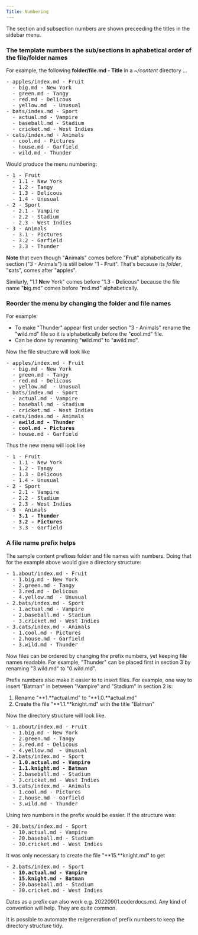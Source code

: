 ```yaml
---
Title: Numbering
---
```


The section and subsection numbers are shown preceeding the titles in the sidebar menu.

### The template numbers the sub/sections in aphabetical order of the file/folder names

For example, the following **folder/file.md - Title** in a *~/content* directory ...

<pre>
- apples/index.md - Fruit	
  - big.md - New York
  - green.md - Tangy
  - red.md - Delicous
  - yellow.md  - Unusual
- bats/index.md - Sport
  - actual.md - Vampire
  - baseball.md - Stadium
  - cricket.md - West Indies
- cats/index.md - Animals
  - cool.md - Pictures
  - house.md - Garfield
  - wild.md - Thunder
</pre>

Would produce the menu numbering:

<pre>
- 1 - Fruit	
  - 1.1 - New York
  - 1.2 - Tangy
  - 1.3 - Delicous
  - 1.4 - Unusual
- 2 - Sport
  - 2.1 - Vampire
  - 2.2 - Stadium
  - 2.3 - West Indies
- 3 - Animals
  - 3.1 - Pictures
  - 3.2 - Garfield
  - 3.3 - Thunder
</pre>

**Note** that even though "**A**nimals" comes before "**F**ruit" alphabetically its section ("3 - Animals") is still below "1 - **F**ruit". That's because its *folder*, "**c**ats", comes after "**a**pples".

Similarly, "1.1 **N**ew York" comes before "1.3 - **D**elicous" because the file name "**b**ig.md" comes before "**r**ed.md" alphabetically.

### Reorder the menu by changing the folder and file names

For example:

- To make "Thunder" appear first under section "3 - Animals" rename the "**w**ild.md" file so it is alphabetically before the "**c**ool.md" file.
- Can be done by renaming "**w**ild.md" to "**a**wild.md".

Now the file structure will look like

<pre>
- apples/index.md - Fruit	
  - big.md - New York
  - green.md - Tangy
  - red.md - Delicous
  - yellow.md  - Unusual
- bats/index.md - Sport
  - actual.md - Vampire
  - baseball.md - Stadium
  - cricket.md - West Indies
- cats/index.md - Animals
  - <b>awild.md - Thunder</b>
  - <b>cool.md - Pictures</b>
  - house.md - Garfield
</pre>

Thus the new menu will look like

<pre>
- 1 - Fruit	
  - 1.1 - New York
  - 1.2 - Tangy
  - 1.3 - Delicous
  - 1.4 - Unusual
- 2 - Sport
  - 2.1 - Vampire
  - 2.2 - Stadium
  - 2.3 - West Indies
- 3 - Animals
  - <b>3.1 - Thunder</b>
  - <b>3.2 - Pictures</b>
  - 3.3 - Garfield
</pre>

### A file name prefix helps

The sample content prefixes folder and file names with numbers. Doing that for the example above would give a directory structure:

<pre>
- 1.about/index.md - Fruit	
  - 1.big.md - New York
  - 2.green.md - Tangy
  - 3.red.md - Delicous
  - 4.yellow.md  - Unusual
- 2.bats/index.md - Sport
  - 1.actual.md - Vampire
  - 2.baseball.md - Stadium
  - 3.cricket.md - West Indies
- 3.cats/index.md - Animals
  - 1.cool.md - Pictures
  - 2.house.md - Garfield
  - 3.wild.md - Thunder
</pre>

Now files can be ordered by changing the prefix numbers, yet keeping file names readable. For example, "Thunder" can be placed first in section 3 by renaming "3.wild.md" to "0.wild.md".

Prefix numbers also make it easier to to insert files. For example, one way to insert "Batman" in between "Vampire" and "Stadium" in section 2 is:

1. Rename  "**1.**actual.md" to "**1.0.**actual.md"
2. Create the file "**1.1.**knight.md" with the title "Batman"

Now the directory structure will look like.

<pre>
- 1.about/index.md - Fruit	
  - 1.big.md - New York
  - 2.green.md - Tangy
  - 3.red.md - Delicous
  - 4.yellow.md  - Unusual
- 2.bats/index.md - Sport
  - <b>1.0.actual.md - Vampire</b>
  - <b>1.1.knight.md - Batman</b>
  - 2.baseball.md - Stadium
  - 3.cricket.md - West Indies
- 3.cats/index.md - Animals
  - 1.cool.md - Pictures
  - 2.house.md - Garfield
  - 3.wild.md - Thunder
</pre>

Using *two* numbers in the prefix would be easier. If the structure was:

<pre>
- 20.bats/index.md - Sport
  - 10.actual.md - Vampire
  - 20.baseball.md - Stadium
  - 30.cricket.md - West Indies
</pre>

It was only necessary to create the file "**15.**knight.md" to get

<pre>
- 2.bats/index.md - Sport
  - <b>10.actual.md - Vampire</b>
  - <b>15.knight.md - Batman</b>
  - 20.baseball.md - Stadium
  - 30.cricket.md - West Indies
</pre>

Dates as a prefix can also work e.g. 20220901.coderdocs.md. Any kind of convention will help. They are quite common. 

It is possible to automate the re/generation of prefix numbers to keep the directory structure tidy.

